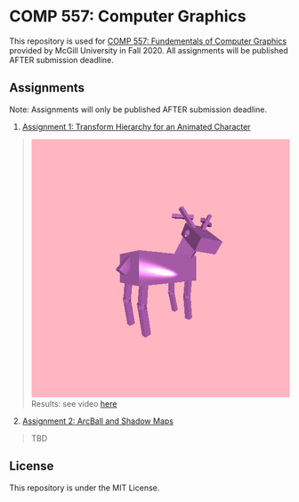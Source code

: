 # COMP 557: Computer Graphics  
This repository is used for [COMP 557: Fundementals of Computer Graphics](https://www.mcgill.ca/study/2020-2021/courses/comp-557) provided by McGill University in Fall 2020. All assignments will be published AFTER submission deadline.  

## Assignments  
Note: Assignments will only be published AFTER submission deadline.  
1. [Assignment 1: Transform Hierarchy for an Animated Character](./src/comp557/a1)  
> ![yao_the_deer](./data/a1data/pengnan-yao-the-deer.png)  
> Results: see video [here](./data/a1data/yao_the_deer_pengnan.mp4)  
2. [Assignment 2: ArcBall and Shadow Maps](./src/comp557/a2)  
> TBD  

## License  
This repository is under the MIT License.  
